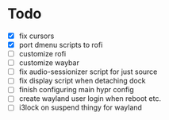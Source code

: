 # Todo
- [x] fix cursors
- [x] port dmenu scripts to rofi
- [ ] customize rofi
- [ ] customize waybar
- [ ] fix audio-sessionizer script for just source
- [ ] fix display script when detaching dock
- [ ] finish configuring main hypr config
- [ ] create wayland user login when reboot etc.
- [ ] i3lock on suspend thingy for wayland
